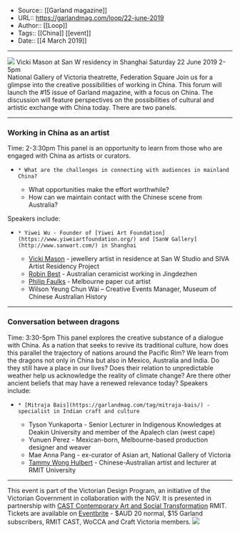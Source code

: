 ﻿
  * Source:: [[Garland magazine]]
  * URL:: https://garlandmag.com/loop/22-june-2019
  * Author:: [[Loop]]
  * Tags:: [[China]] [[event]]
  * Date:: [[4 March 2019]]


* * *
[![](https://garlandmag.com/wp-content/uploads/2019/03/Students-with-Vicki-Mason-during-roller-printing-workshop.-2018.-Photo-Gussie-van-der-Merwe-1024x683.jpg)](https://garlandmag.com/wp-content/uploads/2019/03/Students-with-Vicki-Mason-during-roller-printing-workshop.-2018.-Photo-Gussie-van-der-Merwe.jpg)
Vicki Mason at San W residency in Shanghai
Saturday 22 June 2019 2-5pm  
National Gallery of Victoria theatrette, Federation Square
Join us for a glimpse into the creative possibilities of working in China.
This forum will launch the #15 issue of Garland magazine, with a focus on China. The discussion will feature perspectives on the possibilities of cultural and artistic exchange with China today.
There are two panels.
* * *
 
### Working in China as an artist
Time: 2-3:30pm
This panel is an opportunity to learn from those who are engaged with China as artists or curators.
  *     * What are the challenges in connecting with audiences in mainland China?
    * What opportunities make the effort worthwhile?
    * How can we maintain contact with the Chinese scene from Australia?


Speakers include:
  *     * Yiwei Wu - Founder of [Yiwei Art Foundation](https://www.yiweiartfoundation.org/) and [SanW Gallery](http://www.sanwart.com/) in Shanghai
    * [Vicki Mason](http://www.vickijewel.com/) - jewellery artist in residence at San W Studio and SIVA Artist Residency Project
    * [Robin Best](https://www.adriansassoon.com/artists/robin-best/) - Australian ceramicist working in Jingdezhen
    * [Philip Faulks](http://www.philipfaulks.org/) - Melbourne paper cut artist
    * Wilson Yeung Chun Wai – Creative Events Manager, Museum of Chinese Australian History


* * *
 
### Conversation between dragons
Time: 3:30-5pm
This panel explores the creative substance of a dialogue with China. As a nation that seeks to revive its traditional culture, how does this parallel the trajectory of nations around the Pacific Rim? We learn from the dragons not only in China but also in Mexico, Australia and India. Do they still have a place in our lives? Does their relation to unpredictable weather help us acknowledge the reality of climate change? Are there other ancient beliefs that may have a renewed relevance today?
Speakers include:
  *     * [Mitraja Bais](https://garlandmag.com/tag/mitraja-bais/) - specialist in Indian craft and culture
    * Tyson Yunkaporta - Senior Lecturer in Indigenous Knowledges at Deakin University and member of the Apalech clan (west cape)
    * Yunuen Perez - Mexican-born, Melbourne-based production designer and weaver
    * Mae Anna Pang - ex-curator of Asian art, National Gallery of Victoria
    * [Tammy Wong Hulbert](https://www.tammywonghulbert.com/) - Chinese-Australian artist and lecturer at RMIT University


* * *
 
This event is part of the Victorian Design Program, an initiative of the Victorian Government in collaboration with the NGV. It is presented in partnership with [CAST Contemporary Art and Social Transformation](https://www.rmit.edu.au/research/research-institutes-centres-and-groups/research-centres/contemporary-art-society-and-transformation) RMIT.
Tickets are available on [Eventbrite](https://www.eventbrite.com.au/e/ancient-now-creative-dialogues-with-contemporary-china-tickets-61016035605) - $AUD 20 normal, $15 Garland subscribers, RMIT CAST, WoCCA and Craft Victoria members.
[![](https://garlandmag.com/wp-content/uploads/2019/03/NGV-Forum-poster.jpg)](https://garlandmag.com/wp-content/uploads/2019/03/NGV-Forum-poster.jpg)
 
 
 
 
 
 
 
 
 
 
 
 
 
 
 
 
 
 
 
 
 
 
